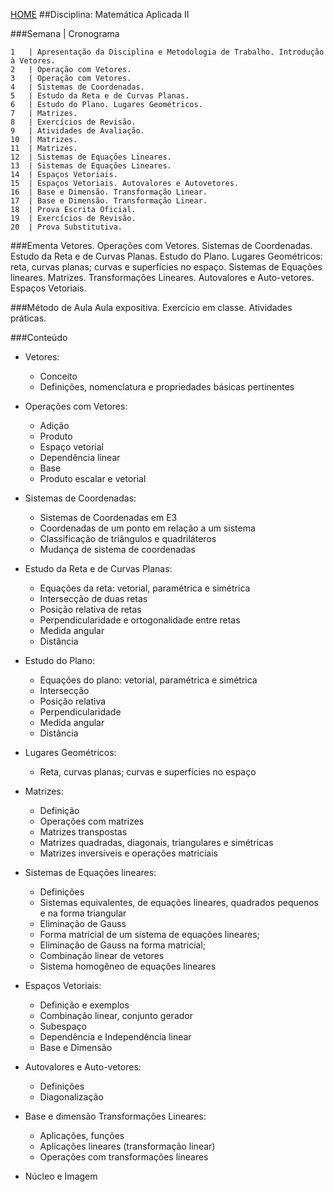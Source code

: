 [HOME](https://github.com/lucastafarelbs/Ensino-Superior-de-Informatica-GRATUITO) 
##Disciplina: Matemática Aplicada II

###Semana | Cronograma
```
1	| Apresentação da Disciplina e Metodologia de Trabalho. Introdução à Vetores.
2	| Operação com Vetores.
3	| Operação com Vetores.
4	| Sistemas de Coordenadas.
5	| Estudo da Reta e de Curvas Planas.
6	| Estudo do Plano. Lugares Geométricos.
7	| Matrizes.
8	| Exercícios de Revisão.
9	| Atividades de Avaliação.
10	| Matrizes.
11	| Matrizes.
12	| Sistemas de Equações Lineares.
13	| Sistemas de Equações Lineares.
14	| Espaços Vetoriais.
15	| Espaços Vetoriais. Autovalores e Autovetores.
16	| Base e Dimensão. Transformação Linear.
17	| Base e Dimensão. Transformação Linear.
18	| Prova Escrita Oficial.
19	| Exercícios de Revisão.
20	| Prova Substitutiva.

```
###Ementa
Vetores. Operações com Vetores. Sistemas de Coordenadas. Estudo da Reta e de Curvas Planas. Estudo do Plano. Lugares Geométricos: reta, curvas planas; curvas e superfícies no espaço. Sistemas de Equações lineares. Matrizes. Transformações Lineares. Autovalores e Auto-vetores. Espaços Vetoriais.

###Método de Aula
Aula expositiva. Exercício em classe. Atividades práticas.

###Conteúdo
- Vetores:
  - Conceito
  - Definições, nomenclatura e propriedades básicas pertinentes

- Operações com Vetores:
  - Adição
  - Produto
  - Espaço vetorial
  - Dependência linear
  - Base
  - Produto escalar e vetorial

- Sistemas de Coordenadas:
  - Sistemas de Coordenadas em E3
  - Coordenadas de um ponto em relação a um sistema
  - Classificação de triângulos e quadriláteros
  - Mudança de sistema de coordenadas

- Estudo da Reta e de Curvas Planas:
  - Equações da reta: vetorial, paramétrica e simétrica
  - Intersecção de duas retas
  - Posição relativa de retas
  - Perpendicularidade e ortogonalidade entre retas
  - Medida angular
  - Distância

- Estudo do Plano:
  - Equações do plano: vetorial, paramétrica e simétrica
  - Intersecção
  - Posição relativa 
  - Perpendicularidade
  - Medida angular
  - Distância

- Lugares Geométricos: 
  - Reta, curvas planas; curvas e superfícies no espaço

- Matrizes:
  - Definição
  - Operações com matrizes
  - Matrizes transpostas
  - Matrizes quadradas, diagonais, triangulares e simétricas 
  - Matrizes inversíveis e operações matriciais

- Sistemas de Equações lineares:
  - Definições
  - Sistemas equivalentes, de equações lineares, quadrados pequenos e na forma triangular
  - Eliminação de Gauss 
  - Forma matricial de um sistema de equações lineares;
  - Eliminação de Gauss na forma matricial;
  - Combinação linear de vetores
  - Sistema homogêneo de equações lineares

- Espaços Vetoriais:
  - Definição e exemplos
  - Combinação linear, conjunto gerador
  - Subespaço
  - Dependência e Independência linear
  - Base e Dimensão

- Autovalores e Auto-vetores:
  - Definições
  - Diagonalização

- Base e dimensão Transformações Lineares:
  - Aplicações, funções
  - Aplicações lineares (transformação linear)
  - Operações com transformações lineares

- Núcleo e Imagem